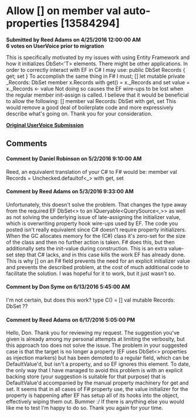 # Allow [<DefaultValue>] on member val auto-properties [13584294] #

**Submitted by Reed Adams on 4/25/2016 12:00:00 AM**  
**6 votes on UserVoice prior to migration**  

This is specifically motivated by my issues with using Entity Framework and how it initializes DbSet<'T> elements. There might be other applications.
In order to correctly interact with EF in C# I may use:
public DbSet<RecType> Records { get; set }
To accomplish the same thing in F# I must;
[<DefaultValue>]
let mutable private _Records: DbSet<RecType>
member x.Records with get() = x._Records and set value = x._Records <- value
Not doing so causes the EF wire-ups to be lost when the regular member init-assign is called.
I believe that it would be beneficial to allow the following:
[<DefaultValue>]
member val Records: DbSet<RecType> with get, set
This would remove a good deal of boilerplate code and more expressively describe what's going on.
Thank you for your consideration.



**[Original UserVoice Submission](https://fslang.uservoice.com/forums/245727-f-language/suggestions/13584294)**


## Comments ##


#### Comment by Daniel Robinson on 5/2/2016 9:10:00 AM ####
Reed, an equivalent translation of your C# to F# would be:
member val Records = Unchecked.defaultof<_> with get, set


#### Comment by Reed Adams on 5/3/2016 9:33:00 AM ####
Unfortunately, this doesn't solve the problem. That changes the type away from the required EF DbSet<> to an IQueryable<QuerySource<,>> as well as not solving the underlying issue of late-assigning the initializer value, which is overwriting property hook wire-ups used by EF.
The code you posted isn't really equivalent since C# doesn't require property initializers. When the GC allocates memory for the (C#) class it's zero-set for the size of the class and then no further action is taken. F# does this, but then additionally sets the init-value during construction. This is an extra value-set step that C# lacks, and in this case kills the work EF has already done. This is why [<Defaultvalue>] on an F# field prevents the need for an explicit initializer value and prevents the described problem, at the cost of much additional code to facilitate the solution.
I was hopeful for it to work, but it just wasn't so.


#### Comment by Don Syme on 6/13/2016 5:45:00 AM ####
I'm not certain, but does this work?
type C() =
[<DefaultValue>]
val mutable Records: DbSet<RecType>
??


#### Comment by Reed Adams on 6/17/2016 5:05:00 PM ####
Hello, Don. Thank you for reviewing my request.
The suggestion you've given is already among my personal attempts at limiting the verbosity, but this approach too does not solve the issue.
The problem in your suggested case is that the target is no longer a property (EF uses DbSet<> properties as injection markers) but has been demoted to a regular field, which can be DefaultValue'd, but isn't a property, and so EF ignores this element.
To date, the only way that I have managed to avoid this problem is with an explicit backing store (your suggestion is suitable for that purpose) that is DefaultValue'd accompanied by the manual property machinery for get and set. It seems that in all cases of F# property use, the value initializer for the property is happening after EF has setup all of its hooks into the object, effectively wiping them out. Bummer :/
If there is anything else you would like me to test I'm happy to do so.
Thank you again for your time.


